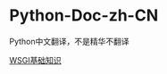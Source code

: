 Python-Doc-zh-CN
================

Python中文翻译，不是精华不翻译

[WSGI基础知识](https://github.com/mainframer/Python-Doc-zh-CN/blob/master/WSGI%E5%9F%BA%E7%A1%80%E7%9F%A5%E8%AF%86.md)